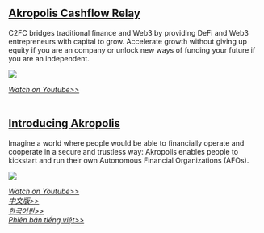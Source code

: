 ﻿## [Akropolis Cashflow Relay](https://www.youtube.com/watch?v=-FPbc-ttMd4c)

C2FC bridges traditional finance and Web3 by providing DeFi and Web3 entrepreneurs with capital to grow. Accelerate growth without giving up equity if you are an company or unlock new ways of funding your future if you are an independent.

[![](http://i3.ytimg.com/vi/-FPbc-ttMd4/maxresdefault.jpg)](https://www.youtube.com/watch?v=-FPbc-ttMd4c)

[*Watch on Youtube>>*](https://www.youtube.com/watch?v=-FPbc-ttMd4c)
<br/>
<br/>

## [Introducing Akropolis](https://www.youtube.com/watch?v=WVWxCgzPihc)

Imagine a world where people would be able to financially operate and cooperate in a secure and trustless way: Akropolis enables people to kickstart and run their own Autonomous Financial Organizations (AFOs).

[![](http://i3.ytimg.com/vi/WVWxCgzPihc/maxresdefault.jpg)](https://www.youtube.com/watch?v=WVWxCgzPihc)

[*Watch on Youtube>>*](https://www.youtube.com/watch?v=WVWxCgzPihc)<br/>
[*中文版>>*](https://www.youtube.com/watch?v=VMFUNDEYRQg)<br/>
[*한국어판>>*](https://www.youtube.com/watch?v=y7Go1mVqjs0)<br/>
[*Phiên bản tiếng việt>>*](https://www.youtube.com/watch?v=C45MWDqUIcA)<br/>